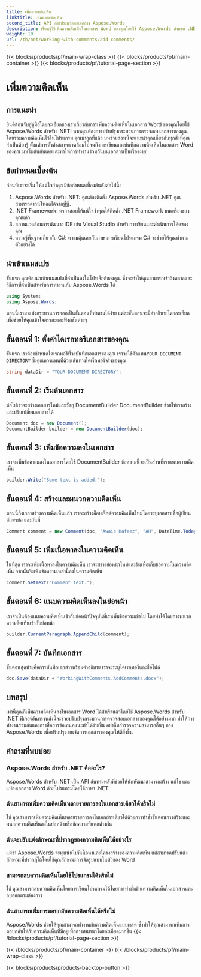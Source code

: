 ```yaml
---
title: เพิ่มความคิดเห็น
linktitle: เพิ่มความคิดเห็น
second_title: API การประมวลผลเอกสาร Aspose.Words
description: เรียนรู้วิธีเพิ่มความคิดเห็นในเอกสาร Word ของคุณโดยใช้ Aspose.Words สำหรับ .NET ด้วยคู่มือของเรา ปรับปรุงกระบวนการทำงานร่วมกันในเอกสารของคุณได้อย่างง่ายดาย
weight: 10
url: /th/net/working-with-comments/add-comments/
---
```


{{< blocks/products/pf/main-wrap-class >}}
{{< blocks/products/pf/main-container >}}
{{< blocks/products/pf/tutorial-page-section >}}

# เพิ่มความคิดเห็น

## การแนะนำ

ยินดีต้อนรับสู่คู่มือโดยละเอียดของเราเกี่ยวกับการเพิ่มความคิดเห็นในเอกสาร Word ของคุณโดยใช้ Aspose.Words สำหรับ .NET! หากคุณต้องการปรับปรุงกระบวนการตรวจสอบเอกสารของคุณโดยรวมความคิดเห็นไว้ในโปรแกรม คุณมาถูกที่แล้ว บทช่วยสอนนี้จะแนะนำคุณเกี่ยวกับทุกสิ่งที่คุณจำเป็นต้องรู้ ตั้งแต่การตั้งค่าสภาพแวดล้อมไปจนถึงการเขียนและบันทึกความคิดเห็นในเอกสาร Word ของคุณ มาเริ่มต้นกันเลยและทำให้การทำงานร่วมกันบนเอกสารเป็นเรื่องง่าย!

## ข้อกำหนดเบื้องต้น

ก่อนที่เราจะเริ่ม ให้แน่ใจว่าคุณมีข้อกำหนดเบื้องต้นดังต่อไปนี้:

1. Aspose.Words สำหรับ .NET: คุณต้องติดตั้ง Aspose.Words สำหรับ .NET คุณสามารถดาวน์โหลดได้จาก[ที่นี่](https://releases.aspose.com/words/net/).
2. .NET Framework: ตรวจสอบให้แน่ใจว่าคุณได้ติดตั้ง .NET Framework บนเครื่องของคุณแล้ว
3. สภาพแวดล้อมการพัฒนา: IDE เช่น Visual Studio สำหรับการเขียนและดำเนินการโค้ดของคุณ
4. ความรู้พื้นฐานเกี่ยวกับ C#: ความคุ้นเคยกับภาษาการเขียนโปรแกรม C# จะช่วยให้คุณทำตามตัวอย่างได้

## นำเข้าเนมสเปซ

ขั้นแรก คุณต้องนำเข้าเนมสเปซที่จำเป็นลงในโปรเจ็กต์ของคุณ ซึ่งจะทำให้คุณสามารถเข้าถึงคลาสและวิธีการที่จำเป็นสำหรับการทำงานกับ Aspose.Words ได้

```csharp
using System;
using Aspose.Words;
```

ตอนนี้เรามาแบ่งกระบวนการออกเป็นขั้นตอนที่ทำตามได้ง่าย แต่ละขั้นตอนจะมีคำอธิบายโดยละเอียดเพื่อช่วยให้คุณเข้าใจตรรกะและฟังก์ชันต่างๆ

## ขั้นตอนที่ 1: ตั้งค่าไดเรกทอรีเอกสารของคุณ

 ขั้นแรก เราต้องกำหนดไดเรกทอรีที่จะบันทึกเอกสารของคุณ เราจะใช้ตัวแทน`YOUR DOCUMENT DIRECTORY` ซึ่งคุณควรแทนที่ด้วยเส้นทางไดเร็กทอรีจริงของคุณ

```csharp
string dataDir = "YOUR DOCUMENT DIRECTORY";
```

## ขั้นตอนที่ 2: เริ่มต้นเอกสาร

ต่อไปเราจะสร้างเอกสารใหม่และวัตถุ DocumentBuilder DocumentBuilder ช่วยให้เราสร้างและปรับเปลี่ยนเอกสารได้

```csharp
Document doc = new Document();
DocumentBuilder builder = new DocumentBuilder(doc);
```

## ขั้นตอนที่ 3: เพิ่มข้อความลงในเอกสาร

เราจะเพิ่มข้อความลงในเอกสารโดยใช้ DocumentBuilder ข้อความนี้จะเป็นส่วนที่เราแนบความคิดเห็น

```csharp
builder.Write("Some text is added.");
```

## ขั้นตอนที่ 4: สร้างและผนวกความคิดเห็น

ตอนนี้ถึงเวลาสร้างความคิดเห็นแล้ว เราจะสร้างอ็อบเจ็กต์ความคิดเห็นใหม่โดยระบุเอกสาร ชื่อผู้เขียน อักษรย่อ และวันที่

```csharp
Comment comment = new Comment(doc, "Awais Hafeez", "AH", DateTime.Today);
```

## ขั้นตอนที่ 5: เพิ่มเนื้อหาลงในความคิดเห็น

ในที่สุด เราจะเพิ่มเนื้อหาลงในความคิดเห็น เราจะสร้างย่อหน้าใหม่และรันเพื่อเก็บข้อความในความคิดเห็น จากนั้นจึงเพิ่มข้อความเหล่านี้ลงในความคิดเห็น

```csharp
comment.SetText("Comment text.");
```

## ขั้นตอนที่ 6: แนบความคิดเห็นลงในย่อหน้า

เราจำเป็นต้องแนบความคิดเห็นเข้ากับย่อหน้าปัจจุบันที่เราเพิ่มข้อความเข้าไป โดยทำได้โดยการผนวกความคิดเห็นเข้ากับย่อหน้า

```csharp
builder.CurrentParagraph.AppendChild(comment);
```

## ขั้นตอนที่ 7: บันทึกเอกสาร

ขั้นตอนสุดท้ายคือการบันทึกเอกสารพร้อมคำอธิบาย เราจะระบุไดเรกทอรีและชื่อไฟล์

```csharp
doc.Save(dataDir + "WorkingWithComments.AddComments.docx");
```

## บทสรุป

เท่านี้คุณก็เพิ่มความคิดเห็นลงในเอกสาร Word ได้สำเร็จแล้วโดยใช้ Aspose.Words สำหรับ .NET ฟีเจอร์อันทรงพลังนี้จะช่วยปรับปรุงกระบวนการตรวจสอบเอกสารของคุณได้อย่างมาก ทำให้การทำงานร่วมกันและการสื่อสารข้อเสนอแนะทำได้ง่ายขึ้น อย่าลืมสำรวจความสามารถอื่นๆ ของ Aspose.Words เพื่อปรับปรุงงานจัดการเอกสารของคุณให้ดียิ่งขึ้น

## คำถามที่พบบ่อย

### Aspose.Words สำหรับ .NET คืออะไร?

Aspose.Words สำหรับ .NET เป็น API อันทรงพลังที่ช่วยให้นักพัฒนาสามารถสร้าง แก้ไข และแปลงเอกสาร Word ด้วยโปรแกรมโดยใช้ภาษา .NET

### ฉันสามารถเพิ่มความคิดเห็นหลายรายการลงในเอกสารเดียวได้หรือไม่

ใช่ คุณสามารถเพิ่มความคิดเห็นหลายรายการลงในเอกสารเดียวได้ด้วยการทำซ้ำขั้นตอนการสร้างและผนวกความคิดเห็นลงในย่อหน้าหรือข้อความที่แตกต่างกัน

### ฉันจะปรับแต่งลักษณะที่ปรากฏของความคิดเห็นได้อย่างไร

แม้ว่า Aspose.Words จะมุ่งเน้นไปที่เนื้อหาและโครงสร้างของความคิดเห็น แต่สามารถปรับแต่งลักษณะที่ปรากฏได้โดยใช้คุณลักษณะการจัดรูปแบบในตัวของ Word

### สามารถลบความคิดเห็นโดยใช้โปรแกรมได้หรือไม่

ใช่ คุณสามารถลบความคิดเห็นโดยการเขียนโปรแกรมได้โดยการทำซ้ำผ่านความคิดเห็นในเอกสารและลบออกตามต้องการ

### ฉันสามารถเพิ่มการตอบกลับความคิดเห็นได้หรือไม่

Aspose.Words ช่วยให้คุณสามารถทำงานกับความคิดเห็นแบบเธรด ซึ่งทำให้คุณสามารถเพิ่มการตอบกลับให้กับความคิดเห็นที่มีอยู่เพื่อการสนทนาโดยละเอียดมากขึ้น
{{< /blocks/products/pf/tutorial-page-section >}}

{{< /blocks/products/pf/main-container >}}
{{< /blocks/products/pf/main-wrap-class >}}

{{< blocks/products/products-backtop-button >}}

